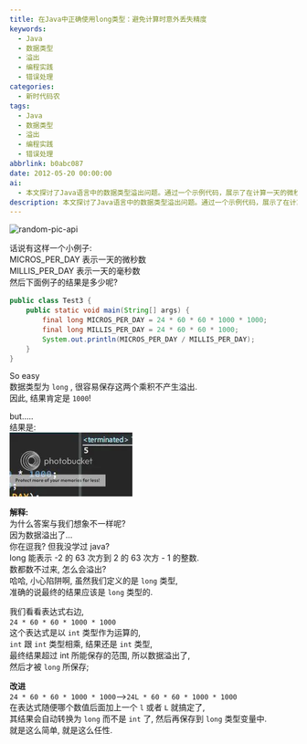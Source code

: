 ```yaml
---
title: 在Java中正确使用long类型：避免计算时意外丢失精度
keywords:
  - Java
  - 数据类型
  - 溢出
  - 编程实践
  - 错误处理
categories:
  - 新时代码农
tags:
  - Java
  - 数据类型
  - 溢出
  - 编程实践
  - 错误处理
abbrlink: b0abc087
date: 2012-05-20 00:00:00
ai:
  - 本文探讨了Java语言中的数据类型溢出问题。通过一个示例代码，展示了在计算一天的微秒数和毫秒数时，由于没有正确指定数值类型为`long`，导致结果超出`int`类型的范围，从而引发数据溢出的情况。文章解释了如何避免这种陷阱，并提供了改进后的代码示例。
description: 本文探讨了Java语言中的数据类型溢出问题。通过一个示例代码，展示了在计算一天的微秒数和毫秒数时，由于没有正确指定数值类型为`long`，导致结果超出`int`类型的范围，从而引发数据溢出的情况。文章解释了如何避免这种陷阱，并提供了改进后的代码示例。
---
```


<!-- markdownlint-disable-next-line MD033 -->
<meta name="referrer" content="no-referrer"/>

![random-pic-api](https://api.dong4j.ink:1024/cover)

话说有这样一个小例子:  
MICROS_PER_DAY 表示一天的微秒数  
MILLIS_PER_DAY 表示一天的毫秒数  
然后下面例子的结果是多少呢?

```java
public class Test3 {
    public static void main(String[] args) {
        final long MICROS_PER_DAY = 24 * 60 * 60 * 1000 * 1000;
        final long MILLIS_PER_DAY = 24 * 60 * 60 * 1000;
        System.out.println(MICROS_PER_DAY / MILLIS_PER_DAY);
    }
}
```

So easy  
数据类型为 `long` , 很容易保存这两个乘积不产生溢出.  
因此, 结果肯定是 `1000`!

but…..  
结果是:  
![20241229154732_wTbwOPoH.webp](./java-basic-10/20241229154732_wTbwOPoH.webp)

**解释:**  
为什么答案与我们想象不一样呢?  
因为数据溢出了…  
你在逗我? 但我没学过 java?  
long 能表示 -2 的 63 次方到 2 的 63 次方 - 1 的整数.  
数都数不过来, 怎么会溢出?  
哈哈, 小心陷阱啊, 虽然我们定义的是 `long` 类型,  
准确的说最终的结果应该是 `long` 类型的.

我们看看表达式右边,  
`24 * 60 * 60 * 1000 * 1000`  
这个表达式是以 `int` 类型作为运算的,  
`int` 跟 `int` 类型相乘, 结果还是 `int` 类型,  
最终结果超过 int 所能保存的范围, 所以数据溢出了,  
然后才被 `long` 所保存;

**改进**  
`24 * 60 * 60 * 1000 * 1000`–>`24L * 60 * 60 * 1000 * 1000`  
在表达式随便哪个数值后面加上一个 `l` 或者 `L` 就搞定了,  
其结果会自动转换为 `long` 而不是 `int` 了, 然后再保存到 `long` 类型变量中.  
就是这么简单, 就是这么任性.
